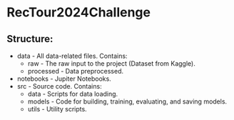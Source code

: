 # RecTour2024Challenge

## Structure:
* data - All data-related files. Contains:
    * raw - The raw input to the project (Dataset from Kaggle).
    * processed - Data preprocessed.
* notebooks - Jupiter Notebooks.
* src - Source code. Contains:
    * data - Scripts for data loading.
    * models - Code for building, training, evaluating, and saving models.
    * utils - Utility scripts.